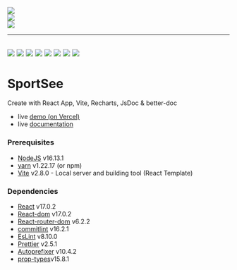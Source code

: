 ![](https://badgen.net/badge/:subject/:status/:color?icon=github)\
![](https://badgen.net/github/checks/node-formidable/node-formidable/master/windows)\
![](https://badgen.net/npm/node/next)

---
[![](https://img.shields.io/badge/React-20232A?style=for-the-badge&logo=react&logoColor=61DAFB)](https://fr.reactjs.org/)
[![](https://img.shields.io/badge/React_Router-CA4245?style=for-the-badge&logo=react-router&logoColor=white)](https://reactrouter.com/)
[![](https://img.shields.io/badge/Vite-B73BFE?style=for-the-badge&logo=vite&logoColor=FFD62E)](https://vitejs.dev/)
[![](https://img.shields.io/badge/Visual_Studio_Code-0078D4?style=for-the-badge&logo=visual%20studio%20code&logoColor=white)](https://code.visualstudio.com/)
[![](https://img.shields.io/badge/JavaScript-323330?style=for-the-badge&logo=javascript&logoColor=F7DF1E)](/)
[![](https://img.shields.io/badge/eslint-3A33D1?style=for-the-badge&logo=eslint&logoColor=white)](https://eslint.org/)
[![](https://img.shields.io/badge/prettier-1A2C34?style=for-the-badge&logo=prettier&logoColor=F7BA3E)](https://prettier.io/)
[![](https://img.shields.io/badge/GIT-E44C30?style=for-the-badge&logo=git&logoColor=white)](https://git-scm.com)
---

# SportSee

Create with React App, Vite, Recharts, JsDoc & better-doc

- live [demo (on Vercel)](https://wardi-kamal-12-16022022.vercel.app/) 
- live [documentation](https://wardi-kamal-12-16022022.vercel.app/)

### Prerequisites

- [NodeJS](https://nodejs.org/en/) v16.13.1
- [yarn](https://yarnpkg.com/) v1.22.17 (or npm)
- [Vite](https://vitejs.dev/) v2.8.0 - Local server and building tool (React Template)

### Dependencies

- [React](https://fr.reactjs.org/) v17.0.2
- [React-dom](https://www.npmjs.com/package/react-dom) v17.0.2
- [React-router-dom](https://v5.reactrouter.com/web/guides/quick-start) v6.2.2
- [commitlint](https://commitlint.js.org/#/guides-use-prompt) v16.2.1
- [EsLint](https://eslint.org/) v8.10.0
- [Prettier](https://prettier.io/) v2.5.1
- [Autoprefixer](https://github.com/postcss/autoprefixer#browsers) v10.4.2
- [prop-types](https://www.npmjs.com/package/prop-types)v15.8.1
